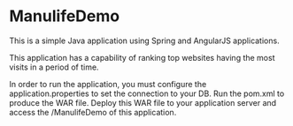 # ManulifeDemo
This is a simple Java application using Spring and AngularJS applications. 

This application has a capability of ranking top websites having the most visits in a period of time.

In order to run the application, you must configure the application.properties to set the connection to your DB. Run the pom.xml to produce
the WAR file. Deploy this WAR file to your application server and access the /ManulifeDemo of this application.
